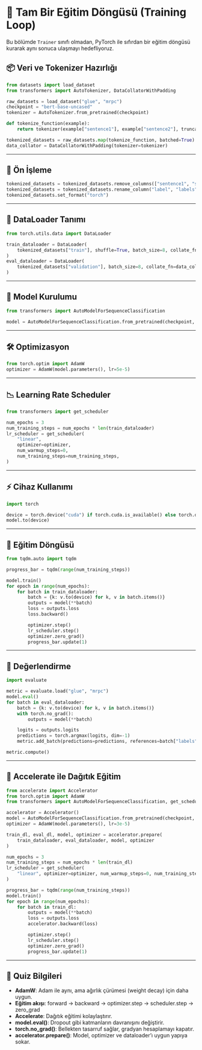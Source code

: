 
# 🔁 Tam Bir Eğitim Döngüsü (Training Loop)

Bu bölümde `Trainer` sınıfı olmadan, PyTorch ile sıfırdan bir eğitim döngüsü kurarak aynı sonuca ulaşmayı hedefliyoruz.



## 📦 Veri ve Tokenizer Hazırlığı

```python
from datasets import load_dataset
from transformers import AutoTokenizer, DataCollatorWithPadding

raw_datasets = load_dataset("glue", "mrpc")
checkpoint = "bert-base-uncased"
tokenizer = AutoTokenizer.from_pretrained(checkpoint)

def tokenize_function(example):
    return tokenizer(example["sentence1"], example["sentence2"], truncation=True)

tokenized_datasets = raw_datasets.map(tokenize_function, batched=True)
data_collator = DataCollatorWithPadding(tokenizer=tokenizer)
```

---

## 🧹 Ön İşleme

```python
tokenized_datasets = tokenized_datasets.remove_columns(["sentence1", "sentence2", "idx"])
tokenized_datasets = tokenized_datasets.rename_column("label", "labels")
tokenized_datasets.set_format("torch")
```

---

## 🧱 DataLoader Tanımı

```python
from torch.utils.data import DataLoader

train_dataloader = DataLoader(
    tokenized_datasets["train"], shuffle=True, batch_size=8, collate_fn=data_collator
)
eval_dataloader = DataLoader(
    tokenized_datasets["validation"], batch_size=8, collate_fn=data_collator
)
```

---

## 🧠 Model Kurulumu

```python
from transformers import AutoModelForSequenceClassification

model = AutoModelForSequenceClassification.from_pretrained(checkpoint, num_labels=2)
```

---

## 🛠️ Optimizasyon

```python
from torch.optim import AdamW
optimizer = AdamW(model.parameters(), lr=5e-5)
```

---

## 📉 Learning Rate Scheduler

```python
from transformers import get_scheduler

num_epochs = 3
num_training_steps = num_epochs * len(train_dataloader)
lr_scheduler = get_scheduler(
    "linear",
    optimizer=optimizer,
    num_warmup_steps=0,
    num_training_steps=num_training_steps,
)
```

---

## ⚡ Cihaz Kullanımı

```python
import torch

device = torch.device("cuda") if torch.cuda.is_available() else torch.device("cpu")
model.to(device)
```

---

## 🔁 Eğitim Döngüsü

```python
from tqdm.auto import tqdm

progress_bar = tqdm(range(num_training_steps))

model.train()
for epoch in range(num_epochs):
    for batch in train_dataloader:
        batch = {k: v.to(device) for k, v in batch.items()}
        outputs = model(**batch)
        loss = outputs.loss
        loss.backward()

        optimizer.step()
        lr_scheduler.step()
        optimizer.zero_grad()
        progress_bar.update(1)
```

---

## 🧪 Değerlendirme

```python
import evaluate

metric = evaluate.load("glue", "mrpc")
model.eval()
for batch in eval_dataloader:
    batch = {k: v.to(device) for k, v in batch.items()}
    with torch.no_grad():
        outputs = model(**batch)

    logits = outputs.logits
    predictions = torch.argmax(logits, dim=-1)
    metric.add_batch(predictions=predictions, references=batch["labels"])

metric.compute()
```

---

## 🚀 Accelerate ile Dağıtık Eğitim

```python
from accelerate import Accelerator
from torch.optim import AdamW
from transformers import AutoModelForSequenceClassification, get_scheduler

accelerator = Accelerator()
model = AutoModelForSequenceClassification.from_pretrained(checkpoint, num_labels=2)
optimizer = AdamW(model.parameters(), lr=3e-5)

train_dl, eval_dl, model, optimizer = accelerator.prepare(
    train_dataloader, eval_dataloader, model, optimizer
)

num_epochs = 3
num_training_steps = num_epochs * len(train_dl)
lr_scheduler = get_scheduler(
    "linear", optimizer=optimizer, num_warmup_steps=0, num_training_steps=num_training_steps
)

progress_bar = tqdm(range(num_training_steps))
model.train()
for epoch in range(num_epochs):
    for batch in train_dl:
        outputs = model(**batch)
        loss = outputs.loss
        accelerator.backward(loss)

        optimizer.step()
        lr_scheduler.step()
        optimizer.zero_grad()
        progress_bar.update(1)
```

---

## 🧠 Quiz Bilgileri

- **AdamW**: Adam ile aynı, ama ağırlık çürümesi (weight decay) için daha uygun.
- **Eğitim akışı**: forward → backward → optimizer.step → scheduler.step → zero_grad
- **Accelerate**: Dağıtık eğitimi kolaylaştırır.
- **model.eval()**: Dropout gibi katmanların davranışını değiştirir.
- **torch.no_grad()**: Bellekten tasarruf sağlar, gradyan hesaplamayı kapatır.
- **accelerator.prepare()**: Model, optimizer ve dataloader’ı uygun yapıya sokar.
